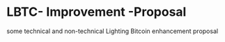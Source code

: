# LBTC- Improvement -Proposal

some   technical   and  non-technical  Lighting  Bitcoin   enhancement   proposal

